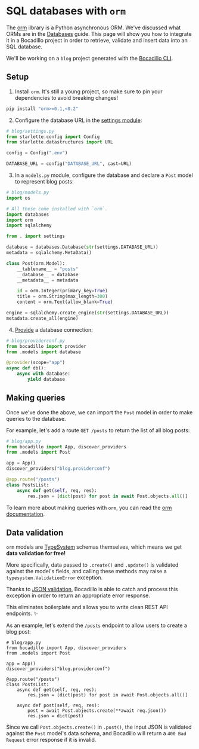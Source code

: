 # SQL databases with `orm`

The [orm] ilbrary is a Python asynchronous ORM. We've discussed what ORMs are in the [Databases](/discussions/databases.md) guide. This page will show you how to integrate it in a Bocadillo project in order to retrieve, validate and insert data into an SQL database.

[orm]: https://github.com/encode/orm

We'll be working on a `blog` project generated with the [Bocadillo CLI](https://github.com/bocadilloproject/bocadillo-cli).

## Setup

1. Install `orm`. It's still a young project, so make sure to pin your dependencies to avoid breaking changes!

```bash
pip install "orm>=0.1,<0.2"
```

2. Configure the database URL in the [settings module](/guide/config.md#settings-module):

```python
# blog/settings.py
from starlette.config import Config
from starlette.datastructures import URL

config = Config(".env")

DATABASE_URL = config("DATABASE_URL", cast=URL)
```

3. In a `models.py` module, configure the database and declare a `Post` model to represent blog posts:

```python
# blog/models.py
import os

# All these come installed with `orm`.
import databases
import orm
import sqlalchemy

from . import settings

database = databases.Database(str(settings.DATABASE_URL))
metadata = sqlalchemy.MetaData()

class Post(orm.Model):
    __tablename__ = "posts"
    __database__ = database
    __metadata__ = metadata

    id = orm.Integer(primary_key=True)
    title = orm.String(max_length=300)
    content = orm.Text(allow_blank=True)

engine = sqlalchemy.create_engine(str(settings.DATABASE_URL))
metadata.create_all(engine)
```

4. [Provide](/guide/providers.md) a database connection:

```python
# blog/providerconf.py
from bocadillo import provider
from .models import database

@provider(scope="app")
async def db():
    async with database:
        yield database
```

## Making queries

Once we've done the above, we can import the `Post` model in order to make queries to the database.

For example, let's add a route `GET /posts` to return the list of all blog posts:

```python
# blog/app.py
from bocadillo import App, discover_providers
from .models import Post

app = App()
discover_providers("blog.providerconf")

@app.route("/posts")
class PostsList:
    async def get(self, req, res):
        res.json = [dict(post) for post in await Post.objects.all()]
```

To learn more about making queries with `orm`, you can read the [orm documentation][orm].

## Data validation

`orm` models are [TypeSystem] schemas themselves, which means we get **data validation for free!**

[typesystem]: https://www.encode.io/typesystem

More specifically, data passed to `.create()` and `.update()` is validated against the model's fields, and calling these methods may raise a `typesystem.ValidationError` exception.

Thanks to [JSON validation](/guide/json-validation.md), Bocadillo is able to catch and process this exception in order to return an appropriate error response.

This eliminates boilerplate and allows you to write clean REST API endpoints. ✨

As an example, let's extend the `/posts` endpoint to allow users to create a blog post:

```python{13,14,15}
# blog/app.py
from bocadillo import App, discover_providers
from .models import Post

app = App()
discover_providers("blog.providerconf")

@app.route("/posts")
class PostsList:
    async def get(self, req, res):
        res.json = [dict(post) for post in await Post.objects.all()]

    async def post(self, req, res):
        post = await Post.objects.create(**await req.json())
        res.json = dict(post)
```

Since we call `Post.objects.create()` in `.post()`, the input JSON is validated against the `Post` model's data schema, and Bocadillo will return a `400 Bad Request` error response if it is invalid.
